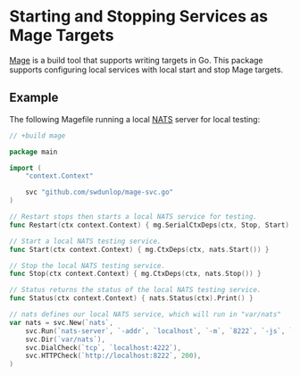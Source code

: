 # Starting and Stopping Services as Mage Targets

[Mage](https://magefile.org) is a build tool that supports writing targets in Go.  This package supports configuring
local services with local start and stop Mage targets.

## Example

The following Magefile running a local [NATS](https://nats.io) server for local testing:

```go
// +build mage

package main

import (
    "context.Context"

    svc "github.com/swdunlop/mage-svc.go"
)

// Restart stops then starts a local NATS service for testing.
func Restart(ctx context.Context) { mg.SerialCtxDeps(ctx, Stop, Start) }

// Start a local NATS testing service.
func Start(ctx context.Context) { mg.CtxDeps(ctx, nats.Start()) }

// Stop the local NATS testing service.
func Stop(ctx context.Context) { mg.CtxDeps(ctx, nats.Stop()) }

// Status returns the status of the local NATS testing service.
func Status(ctx context.Context) { nats.Status(ctx).Print() }

// nats defines our local NATS service, which will run in "var/nats"
var nats = svc.New(`nats`,
    svc.Run(`nats-server`, `-addr`, `localhost`, `-m`, `8222`, `-js`, `-sd`, `.`),
    svc.Dir(`var/nats`),
    svc.DialCheck(`tcp`, `localhost:4222`),
    svc.HTTPCheck(`http://localhost:8222`, 200),
)
```
